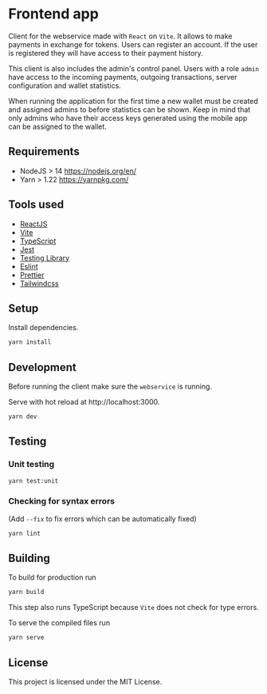 # Frontend app

Client for the webservice made with `React` on `Vite`.
It allows to make payments in exchange for tokens.
Users can register an account. If the user is registered they will have access to their payment history.

This client is also includes the admin's control panel.
Users with a role `admin` have access to the incoming payments, outgoing transactions, server configuration and wallet statistics.

When running the application for the first time a new wallet must be created and assigned admins to before statistics can be shown.
Keep in mind that only admins who have their access keys generated using the mobile app can be assigned to the wallet.

## Requirements
* NodeJS > 14 https://nodejs.org/en/
* Yarn > 1.22 https://yarnpkg.com/

## Tools used

- [ReactJS](https://reactjs.org)
- [Vite](https://vitejs.dev)
- [TypeScript](https://www.typescriptlang.org)
- [Jest](https://jestjs.io)
- [Testing Library](https://testing-library.com)
- [Eslint](https://eslint.org)
- [Prettier](https://prettier.io)
- [Tailwindcss](https://tailwindcss.com)

## Setup

Install dependencies.

```bash
yarn install
```

## Development
Before running the client make sure the `webservice` is running.

Serve with hot reload at http://localhost:3000.

```bash
yarn dev
```

## Testing

### Unit testing
```bash
yarn test:unit
```

### Checking for syntax errors
(Add `--fix` to fix errors which can be automatically fixed)
```bash
yarn lint
```

## Building
To build for production run
```bash
yarn build
```
This step also runs TypeScript because `Vite` does not check for type errors.

To serve the compiled files run
```bash
yarn serve
```

## License

This project is licensed under the MIT License.
